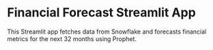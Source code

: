 # Financial Forecast Streamlit App

This Streamlit app fetches data from Snowflake and forecasts financial metrics for the next 32 months using Prophet.
